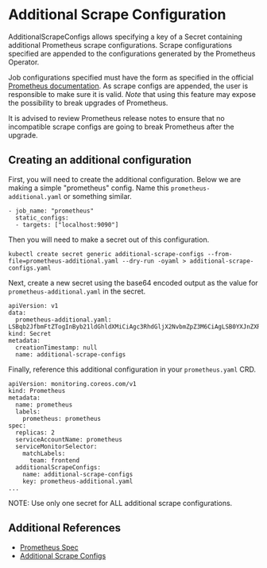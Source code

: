 # Additional Scrape Configuration

AdditionalScrapeConfigs allows specifying a key of a Secret containing
additional Prometheus scrape configurations. Scrape configurations specified
are appended to the configurations generated by the Prometheus Operator.

Job configurations specified must have the form as specified in the official
[Prometheus documentation](
https://prometheus.io/docs/prometheus/latest/configuration/configuration/#<scrape_config>).
As scrape configs are appended, the user is responsible to make sure it is
valid. *Note* that using this feature may expose the possibility to break
upgrades of Prometheus.

It is advised to review Prometheus release notes to ensure that no incompatible
scrape configs are going to break Prometheus after the upgrade.

## Creating an additional configuration

First, you will need to create the additional configuration.
Below we are making a simple "prometheus" config.  Name this
`prometheus-additional.yaml` or something similar.

```
- job_name: "prometheus"
  static_configs:
  - targets: ["localhost:9090"]
```

Then you will need to make a secret out of this configuration.

```
kubectl create secret generic additional-scrape-configs --from-file=prometheus-additional.yaml --dry-run -oyaml > additional-scrape-configs.yaml
```

Next, create a new secret using the base64 encoded output as the value for
`prometheus-additional.yaml` in the secret.

```
apiVersion: v1
data:
  prometheus-additional.yaml: LSBqb2JfbmFtZTogInByb21ldGhldXMiCiAgc3RhdGljX2NvbmZpZ3M6CiAgLSB0YXJnZXRzOiBbImxvY2FsaG9zdDo5MDkwIl0K
kind: Secret
metadata:
  creationTimestamp: null
  name: additional-scrape-configs
```

Finally, reference this additional configuration in your `prometheus.yaml` CRD.

```
apiVersion: monitoring.coreos.com/v1
kind: Prometheus
metadata:
  name: prometheus
  labels:
    prometheus: prometheus
spec:
  replicas: 2
  serviceAccountName: prometheus
  serviceMonitorSelector:
    matchLabels:
      team: frontend
  additionalScrapeConfigs:
    name: additional-scrape-configs
    key: prometheus-additional.yaml
...
```

NOTE: Use only one secret for ALL additional scrape configurations.

## Additional References

 * [Prometheus Spec](https://github.com/coreos/prometheus-operator/blob/master/Documentation/api.md#prometheusspec)
 * [Additional Scrape Configs](https://github.com/coreos/prometheus-operator/tree/master/example/additional-scrape-configs)
